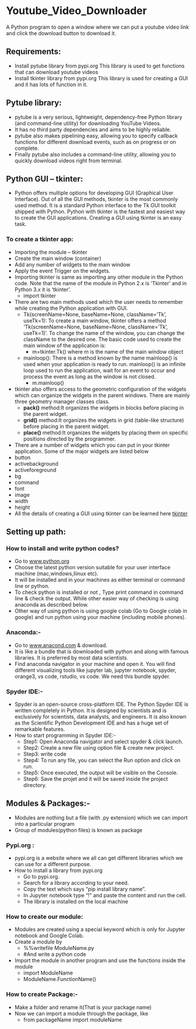 # Youtube_Video_Downloader
A Python program to open a window where we can put a youtube video link and click the download button to download it.

## Requirements:
- Install pytube library from pypi.org This library is used to get functions that can download youtube videos
- Install tkinter library from pypi.org This library is used for creating a GUI and it has lots of function in it.

## Pytube library:
- pytube is a very serious, lightweight, dependency-free Python library (and command-line utility) for downloading YouTube Videos.
- It has no third party dependencies and aims to be highly reliable.
- pytube also makes pipelining easy, allowing you to specify callback functions for different download events, such as on progress or on complete.
- Finally pytube also includes a command-line utility, allowing you to quickly download videos right from terminal.

## Python GUI – tkinter:
- Python offers multiple options for developing GUI (Graphical User Interface). Out of all the GUI methods, tkinter is the most commonly used method. It is a standard Python interface to the Tk GUI toolkit shipped with Python. Python with tkinter is the fastest and easiest way to create the GUI applications. Creating a GUI using tkinter is an easy task.
### To create a tkinter app:
- Importing the module – tkinter
- Create the main window (container)
- Add any number of widgets to the main window
- Apply the event Trigger on the widgets.
- Importing tkinter is same as importing any other module in the Python code. Note that the name of the module in Python 2.x is ‘Tkinter’ and in Python 3.x it is ‘tkinter’.
  - import tkinter
- There are two main methods used which the user needs to remember while creating the Python application with GUI.
   - Tk(screenName=None,  baseName=None,  className=’Tk’,  useTk=1): To create a main window, tkinter offers a method ‘Tk(screenName=None,  baseName=None,  className=’Tk’,     useTk=1)’. To change the name of the window, you can change the className to the desired one. The basic code used to create the main window of the application is:
       - m=tkinter.Tk() where m is the name of the main window object
   - mainloop(): There is a method known by the name mainloop() is used when your application is ready to run. mainloop() is an infinite loop used to run the application, wait for an event to occur and process the event as long as the window is not closed.
       - m.mainloop()   
- tkinter also offers access to the geometric configuration of the widgets which can organize the widgets in the parent windows. There are mainly three geometry manager classes class.
   - **pack()** method:It organizes the widgets in blocks before placing in the parent widget.
   - **grid()** method:It organizes the widgets in grid (table-like structure) before placing in the parent widget.
   - **place()** method:It organizes the widgets by placing them on specific positions directed by the programmer.
 - There are a number of widgets which you can put in your tkinter application. Some of the major widgets are listed below
  - button
  - activebackground
  - activeforeground
  - bg
  - command
  - font
  - image
  - width
  - height 
- All the details of creating a GUI using tkinter can be learned here [tkinter](https://www.geeksforgeeks.org/python-gui-tkinter/)

## Setting up path:
### How to install and write python codes?
- Go to www.python.org
- Choose the latest python version suitable for your user interface  machine (mac,windows,liinux etc).
- It will be installed and in your machines as either terminal or command line or python.
- To check python is installed or not , Type print command in command line & check the output. While other easier way of checking is using anaconda as described below.
- Other way of using python is using google colab (Go to Google colab in google) and run python using your machine (including mobile phones).

### Anaconda:-  
- Go to  www.anacond.com  & download.
- It is like a  bundle that is downloaded with python and along with famous libraries. It is preferred by most data scientists.
- Find anaconda navigator in your machine and open it. You will find different visualizing tools like jupyter lab, jupyter notebook, spyder, orange3, vs code, rstudio, vs code. We need this bundle spyder.

### Spyder IDE:- 
- Spyder is an open-source cross-platform IDE. The Python Spyder IDE is written completely in Python. It is designed by scientists and is exclusively for scientists, data analysts, and engineers. It is also known as the Scientific Python Development IDE and has a huge set of remarkable features.
- How to start programming in Spyder IDE:-
   - Step1: Open Anaconda navigator and select spyder & click launch.
   - Step2: Create a new file using option file & create new project.
   - Step3: write code 
   - Step4: To run any file, you can select the Run option and click on run.
   - Step5: Once executed, the output will be visible on the Console.
   - Step6: Save the projet and it will be saved inside the project directory.
   
 ## Modules & Packages:- 
- Modules are nothing but a file (with .py extension) which we can import into a particular program
- Group of modules(python files) is known as package 
### Pypi.org :
- pypi.org is a website where we all can get different libraries which we can use for a different purpose.
- How to install a library from pypi.org
   - Go to pypi.org.
   - Search for a library according to your need.
   - Copy the text which says “pip install library name”.
   - In Jupyter notebook type “!” and paste the content and run the cell.
   - The library is installed on the local machine
### How to create our module:
   - Modules are created using a special keyword which is only for Jupyter notebook and Google Colab.
   - Create a module by
       - %%writefile ModuleName.py
       - #And write a python code
   - Import the module in another program and use the functions inside the module
      - import ModuleName
      - ModuleName.FunctionName()
### How to create Package:-
- Make a folder and rename it(That is your package name)
- Now we can import a module through the package, like
   - from packageName import moduleName
